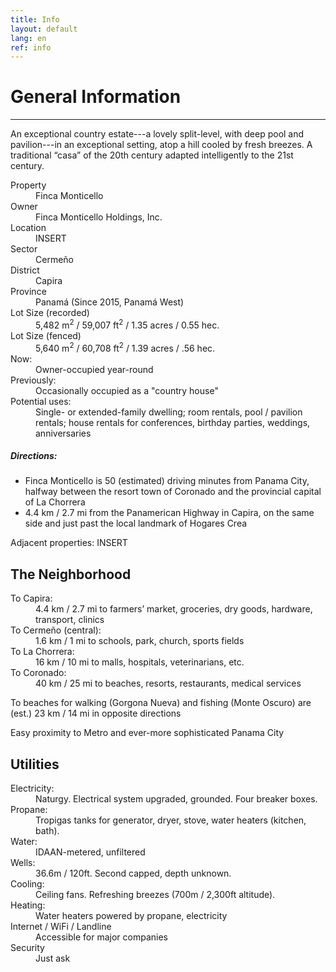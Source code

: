 ```yaml
---
title: Info
layout: default
lang: en
ref: info
---
```


# General Information
---
An exceptional country estate---a lovely split-level, with deep pool and pavilion---in an exceptional setting, atop a hill cooled by fresh breezes. A traditional “casa” of the 20th century adapted intelligently to the 21st century.

<dl>
<dt>Property</dt>
<dd>Finca Monticello</dd>

<dt>Owner</dt>
<dd>Finca Monticello Holdings, Inc.</dd>

<dt>Location</dt>
<dd>INSERT</dd>

<dt>Sector</dt>
<dd>Cermeño</dd>

<dt>District</dt>
<dd>Capira</dd>

<dt>Province</dt>
<dd>Panamá (Since 2015, Panamá West)</dd>

<dt>Lot Size (recorded)</dt>
<dd>5,482 m<sup>2</sup> / 59,007 ft<sup>2</sup> / 1.35 acres / 0.55 hec.</dd>

<dt>Lot Size (fenced)</dt>
<dd>5,640 m<sup>2</sup> / 60,708 ft<sup>2</sup> / 1.39 acres / .56 hec.</dd>

<dt>Now:</dt>
<dd>Owner-occupied year-round</dd>

<dt>Previously:</dt>
<dd>Occasionally occupied as a "country house"</dd>

<dt>Potential uses:</dt>
<dd>Single- or extended-family dwelling; room rentals, pool / pavilion rentals; house rentals for conferences, birthday parties, weddings, anniversaries</dd>
</dl>

##### Directions:

*   Finca Monticello is 50 (estimated) driving minutes from Panama City, halfway between the resort town of Coronado and the provincial capital of La Chorrera
*   4.4 km / 2.7 mi from the Panamerican Highway in Capira, on the same side and just past the local landmark of Hogares Crea



Adjacent properties: INSERT



## The Neighborhood

<dl>

<dt>To Capira:</dt>
<dd>4.4 km / 2.7 mi to farmers’ market, groceries, dry goods, hardware, transport, clinics</dd>

<dt>To Cermeño (central):</dt>
<dd>1.6 km / 1 mi to schools, park, church, sports fields</dd>

<dt>To La Chorrera:</dt>
<dd>16 km / 10 mi to malls, hospitals, veterinarians, etc.</dd>

<dt>To Coronado:</dt>
<dd>40 km / 25 mi to beaches, resorts, restaurants, medical services</dd>

</dl>

To beaches for walking (Gorgona Nueva) and fishing (Monte Oscuro) are (est.) 23 km / 14 mi in opposite directions

Easy proximity to Metro and ever-more sophisticated Panama City



## Utilities

<dl>

<dt>Electricity:</dt>
<dd>Naturgy. Electrical system upgraded, grounded. Four breaker boxes.</dd>

<dt>Propane:</dt>
<dd>Tropigas tanks for generator, dryer, stove, water heaters (kitchen, bath).</dd>

<dt>Water:</dt>
<dd>IDAAN-metered, unfiltered</dd>

<dt>Wells:</dt>
<dd>36.6m / 120ft. Second capped, depth unknown.</dd>

<dt>Cooling:</dt>
<dd>Ceiling fans. Refreshing breezes (700m / 2,300ft altitude).</dd>

<dt>Heating:</dt>
<dd>Water heaters powered by propane, electricity</dd>

<dt>Internet / WiFi / Landline</dt>
<dd>Accessible for major companies</dd>

<dt>Security</dt>
<dd>Just ask</dd>

</dl>
